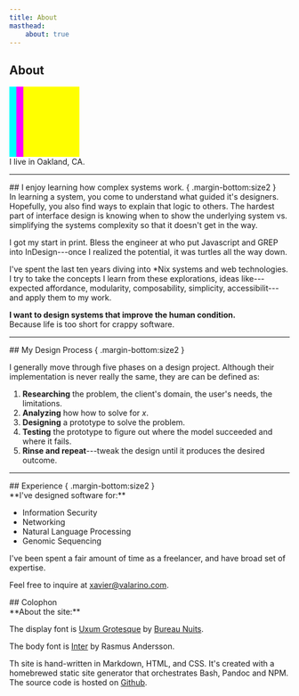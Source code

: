 ```yaml
---
title: About
masthead:
    about: true
---
```


<article class="grid">
<div class="title subgrid">
<h1>About</h1>
<svg class="multiply margin-top:size2"
   viewBox="0 0 100 100"
   width="25%"
   height="1ex"
   preserveAspectRatio="none"
   >
   <rect x="0"  y="0" width="80" height="100" class="bkg:cyan"    fill="cyan"   />
   <rect x="10" y="0" width="80" height="100" class="bkg:magenta" fill="magenta"/>
   <rect x="20" y="0" width="80" height="100" class="bkg:yellow"  fill="yellow" />
</svg>

<div class="h3 font:light padding-stack:size2">
I live in Oakland, CA.
</div>
</div>

---

<section class="indenter subgrid stack">
## I enjoy learning how complex systems work. { .margin-bottom:size2 }
<div>
In learning a system, you come to understand what guided it's designers. Hopefully, you also find ways to explain that logic to others. The hardest part of interface design is knowing when to show the underlying system vs. simplifying the systems complexity so that it doesn't get in the way.

I got my start in print. Bless the engineer at who put Javascript and GREP into InDesign---once I realized the potential, it was turtles all the way down.

I've spent the last ten years diving into *Nix systems and web technologies. I try to take the concepts I learn from these explorations, ideas like---expected affordance, modularity, composability, simplicity, accessibilit---and apply them to my work.

**I want to design systems that improve the human condition.**<br/>
Because life is too short for crappy software.
</div>

</section>

--- 

<section class="indenter subgrid split-lists stack">
## My Design Process { .margin-bottom:size2 }

I generally move through five phases on a design project. Although their implementation is never really the same, they are can be defined as:

1. **Researching** the problem, the client's domain, the user's needs, the limitations.
2. **Analyzing** how how to solve for _x_.
3. **Designing** a prototype to solve the problem.
4. **Testing** the prototype to figure out where the model succeeded and where  it fails.
5. **Rinse and repeat**---tweak the design until it produces the desired outcome.
</div>
</section>

---

<section class="indenter subgrid stack padding-top">
## Experience { .margin-bottom:size2 }
<div class="h4 font:light margin-top:size-2">
**I've designed software for:**

* Information Security
* Networking
* Natural Language Processing
* Genomic Sequencing

</div>
I've been spent a fair amount of time as a freelancer, and have broad set of expertise.

Feel free to inquire at <a href="mailto:xavier@valarino.com">xavier@valarino.com</a>.

</section>

<section class="indenter subgrid border-top">
## Colophon

<div>
**About the site:**

The display font is [Uxum Grotesque](https://uxum.mdn.market/) by [Bureau Nuits](https://www.bureaunuits.com/).

The body font is [Inter](https://rsms.me/inter/) by Rasmus Andersson.

Th site is hand-written in Markdown, HTML, and CSS. It's created with a homebrewed static site generator that orchestrates Bash, Pandoc and NPM. The source code is hosted on [Github](https://github.com/xaviervalarino/portfolio).
</div>

</section>
</article>
